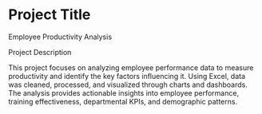 # Project Title 
Employee Productivity Analysis

Project Description

This project focuses on analyzing employee performance data to measure productivity and identify the key factors influencing it. Using Excel, data was cleaned, processed, and visualized through charts and dashboards. The analysis provides actionable insights into employee performance, training effectiveness, departmental KPIs, and demographic patterns.
